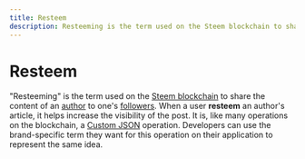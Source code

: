 ```yaml
---
title: Resteem
description: Resteeming is the term used on the Steem blockchain to share the content of an author to one's followers. When a user resteem an author's article, it helps increase the visibility of the post.
---
```

# Resteem

"Resteeming" is the term used on the [Steem blockchain](/glossary/steem-blockchain.md) to share the content of an [author](/glossary/author.md) to one's [followers](/glossary/follow.md). When a user **resteem** an author's article, it helps increase the visibility of the post. It is, like many operations on the blockchain, a [Custom JSON](/glossary/custom-json.md) operation. Developers can use the brand-specific term they want for this operation on their application to represent the same idea.